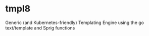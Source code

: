 # tmpl8
Generic (and Kubernetes-friendly) Templating Engine using the go text/template and Sprig functions
